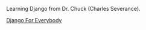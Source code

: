 Learning Django from Dr. Chuck (Charles Severance).

<a href="https://www.dj4e.com/lessons" target="_blank">Django For Everybody</a>
